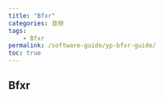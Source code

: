 ```yaml
---
title: "Bfxr"
categories: 音频
tags:
    - Bfxr
permalink: /software-guide/yp-bfxr-guide/
toc: true
---
```


## Bfxr






